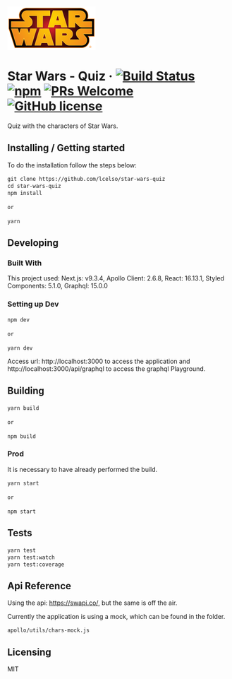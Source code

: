 ![Logo of the project](./public/images/logo.png)

# Star Wars - Quiz &middot; [![Build Status](https://img.shields.io/travis/npm/npm/latest.svg?style=flat-square)](https://travis-ci.org/npm/npm) [![npm](https://img.shields.io/npm/v/npm.svg?style=flat-square)](https://www.npmjs.com/package/npm) [![PRs Welcome](https://img.shields.io/badge/PRs-welcome-brightgreen.svg?style=flat-square)](http://makeapullrequest.com) [![GitHub license](https://img.shields.io/badge/license-MIT-blue.svg?style=flat-square)](https://github.com/your/your-project/blob/master/LICENSE)
>

Quiz with the characters of Star Wars.

## Installing / Getting started

To do the installation follow the steps below:

```shell
git clone https://github.com/lcelso/star-wars-quiz
cd star-wars-quiz
npm install

or

yarn
```


## Developing

### Built With
This project used: Next.js: v9.3.4, Apollo Client: 2.6.8, React: 16.13.1, Styled Components: 5.1.0, Graphql: 15.0.0


### Setting up Dev

```shell
npm dev

or

yarn dev
```

Access url: http://localhost:3000 to access the application and http://localhost:3000/api/graphql to access the graphql Playground.


## Building

```shell
yarn build

or

npm build
```

### Prod
It is necessary to have already performed the build.

```shell
yarn start

or

npm start
```


## Tests

```shell
yarn test 
yarn test:watch
yarn test:coverage
```

## Api Reference

Using the api: https://swapi.co/, but the same is off the air.

Currently the application is using a mock, which can be found in the folder.

```shel
apollo/utils/chars-mock.js
```

## Licensing

MIT